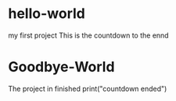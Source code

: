 # hello-world
my first project
This is the countdown to the ennd

# Goodbye-World
The project in finished
print("countdown ended")
